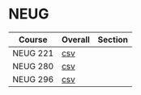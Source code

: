 # NEUG

| Course | Overall | Section |
| ------ | ------- | ------- |
| NEUG 221 | [csv](https://github.com/UCSD-Historical-Enrollment-Data/2024Spring/blob/main/overall/NEUG%20221.csv) |  |
| NEUG 280 | [csv](https://github.com/UCSD-Historical-Enrollment-Data/2024Spring/blob/main/overall/NEUG%20280.csv) |  |
| NEUG 296 | [csv](https://github.com/UCSD-Historical-Enrollment-Data/2024Spring/blob/main/overall/NEUG%20296.csv) |  |
